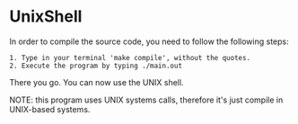 # UnixShell

In order to compile the source code, you need to follow the following steps:

    1. Type in your terminal 'make compile', without the quotes.
    2. Execute the program by typing ./main.out
    
There you go. You can now use the UNIX shell.

NOTE: this program uses UNIX systems calls, therefore it's just compile in UNIX-based systems.